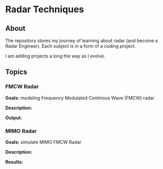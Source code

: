 # Radar Techniques
## About
The repository stores my journey of learning about radar (and become a Radar Engineer). Each subject is in a form of a coding project.
  
I am adding projects a long the way as I evolve.

## Topics
### FMCW Radar
__Goals:__ modeling Frequency Modulated Continous Wave (FMCW) radar

__Description:__

__Output:__

### MIMO Radar
__Goals:__ simulate MIMO FMCW Radar

__Description:__

__Results:__




